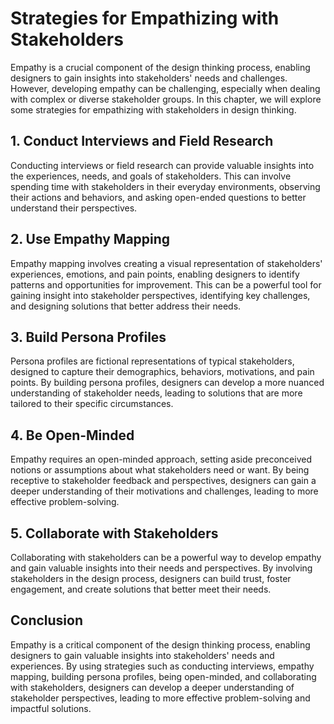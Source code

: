 # Strategies for Empathizing with Stakeholders

Empathy is a crucial component of the design thinking process, enabling designers to gain insights into stakeholders' needs and challenges. However, developing empathy can be challenging, especially when dealing with complex or diverse stakeholder groups. In this chapter, we will explore some strategies for empathizing with stakeholders in design thinking.

## 1. Conduct Interviews and Field Research

Conducting interviews or field research can provide valuable insights into the experiences, needs, and goals of stakeholders. This can involve spending time with stakeholders in their everyday environments, observing their actions and behaviors, and asking open-ended questions to better understand their perspectives.

## 2. Use Empathy Mapping

Empathy mapping involves creating a visual representation of stakeholders' experiences, emotions, and pain points, enabling designers to identify patterns and opportunities for improvement. This can be a powerful tool for gaining insight into stakeholder perspectives, identifying key challenges, and designing solutions that better address their needs.

## 3. Build Persona Profiles

Persona profiles are fictional representations of typical stakeholders, designed to capture their demographics, behaviors, motivations, and pain points. By building persona profiles, designers can develop a more nuanced understanding of stakeholder needs, leading to solutions that are more tailored to their specific circumstances.

## 4. Be Open-Minded

Empathy requires an open-minded approach, setting aside preconceived notions or assumptions about what stakeholders need or want. By being receptive to stakeholder feedback and perspectives, designers can gain a deeper understanding of their motivations and challenges, leading to more effective problem-solving.

## 5. Collaborate with Stakeholders

Collaborating with stakeholders can be a powerful way to develop empathy and gain valuable insights into their needs and perspectives. By involving stakeholders in the design process, designers can build trust, foster engagement, and create solutions that better meet their needs.

## Conclusion

Empathy is a critical component of the design thinking process, enabling designers to gain valuable insights into stakeholders' needs and experiences. By using strategies such as conducting interviews, empathy mapping, building persona profiles, being open-minded, and collaborating with stakeholders, designers can develop a deeper understanding of stakeholder perspectives, leading to more effective problem-solving and impactful solutions.
